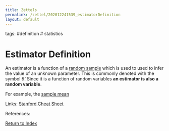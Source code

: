 ```yaml
---
title: Zettels
permalink: /zettel/202012241539_estimatorDefinition
layout: default
---
```

tags: #definition # statistics

# Estimator Definition

An estimator is a function of a [random sample](202012241510_sampleDefinition) which is used to used 
to infer the value of an unknown parameter. This is commonly denoted with the symbol $\hat{\theta}$. 
Since it is a function of random variables **an estimator is also a random variable**.

For example, the [sample mean](202012241544_sampleMeanDefinition)

Links: [Stanford Cheat Sheet](https://stanford.edu/~shervine/teaching/cme-106/cheatsheet-statistics)

References: 

[Return to Index](index)